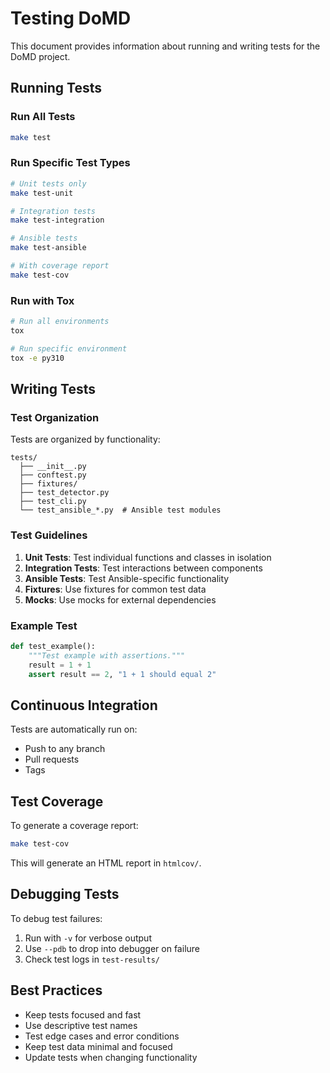 # Testing DoMD

This document provides information about running and writing tests for the DoMD project.

## Running Tests

### Run All Tests

```bash
make test
```

### Run Specific Test Types

```bash
# Unit tests only
make test-unit

# Integration tests
make test-integration

# Ansible tests
make test-ansible

# With coverage report
make test-cov
```

### Run with Tox

```bash
# Run all environments
tox

# Run specific environment
tox -e py310
```

## Writing Tests

### Test Organization

Tests are organized by functionality:

```
tests/
  ├── __init__.py
  ├── conftest.py
  ├── fixtures/
  ├── test_detector.py
  ├── test_cli.py
  └── test_ansible_*.py  # Ansible test modules
```

### Test Guidelines

1. **Unit Tests**: Test individual functions and classes in isolation
2. **Integration Tests**: Test interactions between components
3. **Ansible Tests**: Test Ansible-specific functionality
4. **Fixtures**: Use fixtures for common test data
5. **Mocks**: Use mocks for external dependencies

### Example Test

```python
def test_example():
    """Test example with assertions."""
    result = 1 + 1
    assert result == 2, "1 + 1 should equal 2"
```

## Continuous Integration

Tests are automatically run on:
- Push to any branch
- Pull requests
- Tags

## Test Coverage

To generate a coverage report:

```bash
make test-cov
```

This will generate an HTML report in `htmlcov/`.

## Debugging Tests

To debug test failures:

1. Run with `-v` for verbose output
2. Use `--pdb` to drop into debugger on failure
3. Check test logs in `test-results/`

## Best Practices

- Keep tests focused and fast
- Use descriptive test names
- Test edge cases and error conditions
- Keep test data minimal and focused
- Update tests when changing functionality
